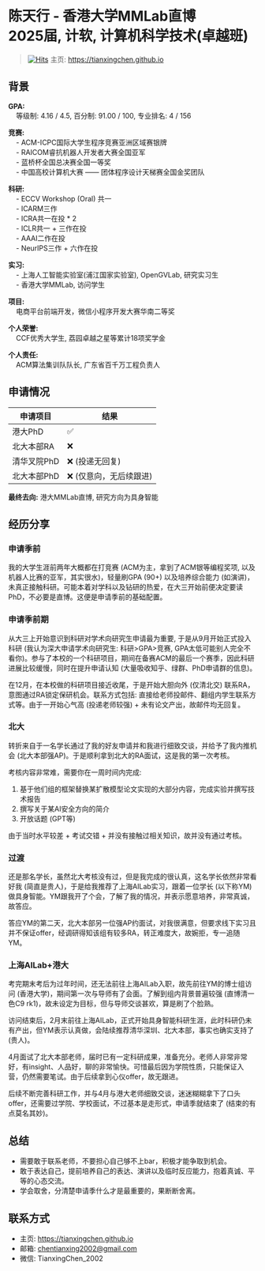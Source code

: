 # 陈天行 - 香港大学MMLab直博<br>2025届, 计软, 计算机科学技术(卓越班)
> [![Hits](https://hits.seeyoufarm.com/api/count/incr/badge.svg?url=https%3A%2F%2Fszu-application.github.io%2Fbaoyan%2F2025%2Fcases%2Ftianxingchen%2F&count_bg=%23B571F1&title_bg=%231A40F1&icon=&icon_color=%23E7E7E7&title=Visitors&edge_flat=false)](https://hits.seeyoufarm.com) 主页: <a href="https://tianxingchen.github.io">https://tianxingchen.github.io</a><br>

## 背景
**GPA:**<br>
&nbsp;&nbsp;&nbsp;&nbsp;等级制: 4.16 / 4.5, 百分制: 91.00 / 100, 专业排名: 4 / 156

**竞赛:**<br>
&nbsp;&nbsp;&nbsp;&nbsp;- ACM-ICPC国际大学生程序竞赛亚洲区域赛银牌<br>
&nbsp;&nbsp;&nbsp;&nbsp;- RAICOM睿抗机器人开发者大赛全国亚军<br>
&nbsp;&nbsp;&nbsp;&nbsp;- 蓝桥杯全国总决赛全国一等奖<br>
&nbsp;&nbsp;&nbsp;&nbsp;- 中国高校计算机大赛 —— 团体程序设计天梯赛全国金奖团队

**科研:**<br>
&nbsp;&nbsp;&nbsp;&nbsp;- ECCV Workshop (Oral) 共一<br>
&nbsp;&nbsp;&nbsp;&nbsp;- ICARM三作<br>
&nbsp;&nbsp;&nbsp;&nbsp;- ICRA共一在投 * 2<br>
&nbsp;&nbsp;&nbsp;&nbsp;- ICLR共一 + 三作在投<br>
&nbsp;&nbsp;&nbsp;&nbsp;- AAAI二作在投<br>
&nbsp;&nbsp;&nbsp;&nbsp;- NeurIPS三作 + 六作在投

**实习:**<br>
&nbsp;&nbsp;&nbsp;&nbsp;- 上海人工智能实验室(浦江国家实验室), OpenGVLab, 研究实习生<br>
&nbsp;&nbsp;&nbsp;&nbsp;- 香港大学MMLab, 访问学生

**项目:**<br>
&nbsp;&nbsp;&nbsp;&nbsp;电商平台前端开发，微信小程序开发大赛华南二等奖

**个人荣誉:**<br>
&nbsp;&nbsp;&nbsp;&nbsp;CCF优秀大学生, 荔园卓越之星等累计18项奖学金

**个人责任:**<br>
&nbsp;&nbsp;&nbsp;&nbsp;ACM算法集训队队长, 广东省百千万工程负责人

## 申请情况
|  申请项目   | 结果 |
|  ----  | ----  |
| 港大PhD | ✅ |
| 北大本部RA | ❌ |
| 清华叉院PhD | ❌ (投递无回复) |
| 北大本部PhD | ❌ (仅意向，无后续跟进) |

**最终去向:** 港大MMLab直博, 研究方向为具身智能

## 经历分享

### 申请季前
我的大学生涯前两年大概都在打竞赛 (ACM为主，拿到了ACM银等编程奖项, 以及机器人比赛的亚军，其实很水)，轻量刷GPA (90+) 以及培养综合能力 (如演讲)，未真正接触科研。可能本着对学科以及钻研的热爱，在大三开始前便决定要读PhD，不必要是直博。这便是申请季前的基础配置。

### 申请季前期

从大三上开始意识到科研对学术向研究生申请最为重要, 于是从9月开始正式投入科研 (我认为深大申请学术向研究生: 科研>GPA>竞赛, GPA太低可能别人完全不看你)。参与了本校的一个科研项目，期间在备赛ACM的最后一个赛季，因此科研进展比较缓慢，同时在提升申请认知 (大量吸收知乎、绿群、PhD申请群的信息)。

在12月，在本校做的科研项目接近收尾，于是开始大胆向外 (仅清北交) 联系RA，意图通过RA锁定保研机会。联系方式包括: 直接给老师投邮件、翻组内学生联系方式等。由于一开始心气高 (投递老师较强) + 未有论文产出，故邮件均无回复。

### 北大
转折来自于一名学长通过了我的好友申请并和我进行细致交谈，并给予了我内推机会 (北大本部强AP)。于是顺利拿到北大的RA面试，这是我的第一次考核。

考核内容非常难，需要你在一周时间内完成: <br>
1. 基于他们组的框架替换某扩散模型论文实现的大部分内容，完成实验并撰写技术报告<br>
2. 撰写关于某AI安全方向的简介<br>
3. 开放话题 (GPT等)<br>

由于当时水平较差 + 考试交错 + 并没有接触过相关知识，故并没有通过考核。

### 过渡
还是那名学长，虽然北大考核没有过，但是我完成的很认真，这名学长依然非常看好我 (简直是贵人)，于是给我推荐了上海AILab实习，跟着一位学长 (以下称YM) 做具身智能。YM跟我开了个会，了解了我的情况，并表示愿意培养，非常真诚，故答应。

答应YM的第二天，北大本部另一位强AP约面试，对我很满意，但要求线下实习且并不保证offer，经调研得知该组有较多RA，转正难度大，故婉拒，专一追随YM。

### 上海AILab+港大
考完期末考后为过年时间，还无法前往上海AILab入职，故先前往YM的博士组访问 (香港大学)，期间第一次与导师有了会面。了解到组内背景普遍较强 (直博清一色C9 rk1)，故未设定为目标，但与导师交谈甚欢，算是刷了个脸熟。

访问结束后，2月末前往上海AILab，正式开始具身智能科研生涯，此时科研仍未有产出，但YM表示认真做，会陆续推荐清华深圳、北大本部，事实也确实支持了 (贵人)。

4月面试了北大本部老师，届时已有一定科研成果，准备充分。老师人非常非常好，有insight、人品好，聊的非常愉快。可惜最后因为学院性质，只能保证入营，仍然需要笔试。由于后续拿到心仪offer，故无跟进。

后续不断完善科研工作，并与4月与港大老师细致交谈，迷迷糊糊拿下了口头offer，还需要过学院、学校面试，不过基本是走形式，申请季就结束了 (结束的有点莫名其妙)。

## 总结
* 需要敢于联系老师，不要担心自己够不上bar，积极才能争取到机会。
* 敢于表达自己，提前培养自己的表达、演讲以及临时反应能力，抱着真诚、平等的心态交流。
* 学会取舍，分清楚申请季什么才是最重要的，果断断舍离。


## 联系方式
- 主页: <a href="https://tianxingchen.github.io">https://tianxingchen.github.io</a><br>
- 邮箱: chentianxing2002@gmail.com<br>
- 微信: TianxingChen_2002<br>
